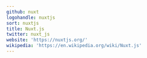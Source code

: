 ```yaml
---
github: nuxt
logohandle: nuxtjs
sort: nuxtjs
title: Nuxt.js
twitter: nuxt_js
website: 'https://nuxtjs.org/'
wikipedia: 'https://en.wikipedia.org/wiki/Nuxt.js'
---
```

